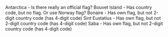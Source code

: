 Antarctica - Is there really an official flag?
Bouvet Island - Has country code, but no flag. Or use Norway flag?
Bonaire - Has own flag, but not 2-digit country code (has 4-digit code)
Sint Eustatius - Has own flag, but not 2-digit country code (has 4-digit code)
Saba - Has own flag, but not 2-digit country code (has 4-digit code)
